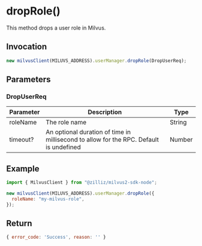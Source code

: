 # dropRole()

This method drops a user role in Milvus.

## Invocation

```javascript
new milvusClient(MILUVS_ADDRESS).userManager.dropRole(DropUserReq);
```

## Parameters

### DropUserReq

| Parameter | Description                                                                            | Type   |
| --------- | -------------------------------------------------------------------------------------- | ------ |
| roleName  | The role name                                                                          | String |
| timeout?  | An optional duration of time in millisecond to allow for the RPC. Default is undefined | Number |

## Example

```javascript
import { MilvusClient } from "@zilliz/milvus2-sdk-node";

new milvusClient(MILUVS_ADDRESS).userManager.dropRole({
  roleName: "my-milvus-role",
});
```

## Return

```javascript
{ error_code: 'Success', reason: '' }
```
